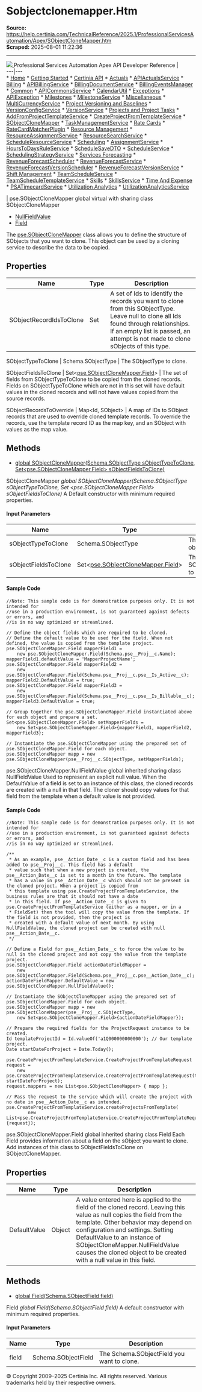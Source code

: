 # Sobjectclonemapper.Htm

**Source:** https://help.certinia.com/TechnicalReference/2025.1/ProfessionalServicesAutomation/Apex/SObjectCloneMapper.htm  
**Scraped:** 2025-08-01 11:22:36

---

[ ![](https://help.certinia.com/api/resources/images/Logo.png) ](https://help.certinia.com/TechnicalReference/2025.1/ProfessionalServicesAutomation/Apex/Default.htm) Professional Services Automation Apex API Developer Reference |   
---|---  
    * [Home](https://help.certinia.com/TechnicalReference/2025.1/ProfessionalServicesAutomation/Apex/Default.htm)
    * [Getting Started](https://help.certinia.com/TechnicalReference/2025.1/ProfessionalServicesAutomation/Apex/)
      * [Certinia API](https://help.certinia.com/TechnicalReference/2025.1/ProfessionalServicesAutomation/Apex/GenericAPI.htm)
    * [Actuals](https://help.certinia.com/TechnicalReference/2025.1/ProfessionalServicesAutomation/Apex/)
      * [APIActualsService](https://help.certinia.com/TechnicalReference/2025.1/ProfessionalServicesAutomation/Apex/APIActualsService.htm)
    * [Billing](https://help.certinia.com/TechnicalReference/2025.1/ProfessionalServicesAutomation/Apex/)
      * [APIBillingService](https://help.certinia.com/TechnicalReference/2025.1/ProfessionalServicesAutomation/Apex/APIBillingService.htm)
      * [BillingDocumentService](https://help.certinia.com/TechnicalReference/2025.1/ProfessionalServicesAutomation/Apex/BillingDocumentService.htm)
      * [BillingEventsManager](https://help.certinia.com/TechnicalReference/2025.1/ProfessionalServicesAutomation/Apex/BillingEventsManager.htm)
    * [Common](https://help.certinia.com/TechnicalReference/2025.1/ProfessionalServicesAutomation/Apex/)
      * [APICommonsService](https://help.certinia.com/TechnicalReference/2025.1/ProfessionalServicesAutomation/Apex/APICommonsService.htm)
      * [CalendarUtil](https://help.certinia.com/TechnicalReference/2025.1/ProfessionalServicesAutomation/Apex/CalendarUtil.htm)
    * [Exceptions](https://help.certinia.com/TechnicalReference/2025.1/ProfessionalServicesAutomation/Apex/)
      * [APIException](https://help.certinia.com/TechnicalReference/2025.1/ProfessionalServicesAutomation/Apex/APIException.htm)
    * [Milestones](https://help.certinia.com/TechnicalReference/2025.1/ProfessionalServicesAutomation/Apex/)
      * [MilestoneService](https://help.certinia.com/TechnicalReference/2025.1/ProfessionalServicesAutomation/Apex/MilestoneService.htm)
    * [Miscellaneous](https://help.certinia.com/TechnicalReference/2025.1/ProfessionalServicesAutomation/Apex/)
      * [MultiCurrencyService](https://help.certinia.com/TechnicalReference/2025.1/ProfessionalServicesAutomation/Apex/MultiCurrencyService.htm)
    * [Project Versioning and Baselines](https://help.certinia.com/TechnicalReference/2025.1/ProfessionalServicesAutomation/Apex/)
      * [VersionConfigService](https://help.certinia.com/TechnicalReference/2025.1/ProfessionalServicesAutomation/Apex/VersionConfigService.htm)
      * [VersionService](https://help.certinia.com/TechnicalReference/2025.1/ProfessionalServicesAutomation/Apex/VersionService.htm)
    * [Projects and Project Tasks](https://help.certinia.com/TechnicalReference/2025.1/ProfessionalServicesAutomation/Apex/)
      * [AddFromProjectTemplateService](https://help.certinia.com/TechnicalReference/2025.1/ProfessionalServicesAutomation/Apex/AddFromProjectTemplateService.htm)
      * [CreateProjectFromTemplateService](https://help.certinia.com/TechnicalReference/2025.1/ProfessionalServicesAutomation/Apex/CreateProjectFromTemplateService.htm)
      * [SObjectCloneMapper](https://help.certinia.com/TechnicalReference/2025.1/ProfessionalServicesAutomation/Apex/SObjectCloneMapper.htm)
      * [TaskManagementService](https://help.certinia.com/TechnicalReference/2025.1/ProfessionalServicesAutomation/Apex/TaskManagementService.htm)
    * [Rate Cards](https://help.certinia.com/TechnicalReference/2025.1/ProfessionalServicesAutomation/Apex/)
      * [RateCardMatcherPlugin](https://help.certinia.com/TechnicalReference/2025.1/ProfessionalServicesAutomation/Apex/RateCardMatcherPlugin.htm)
    * [Resource Management](https://help.certinia.com/TechnicalReference/2025.1/ProfessionalServicesAutomation/Apex/)
      * [ResourceAssignmentService](https://help.certinia.com/TechnicalReference/2025.1/ProfessionalServicesAutomation/Apex/ResourceAssignmentService.htm)
      * [ResourceSearchService](https://help.certinia.com/TechnicalReference/2025.1/ProfessionalServicesAutomation/Apex/ResourceSearchService.htm)
      * [ScheduleResourceService](https://help.certinia.com/TechnicalReference/2025.1/ProfessionalServicesAutomation/Apex/ScheduleResourceService.htm)
    * [Scheduling](https://help.certinia.com/TechnicalReference/2025.1/ProfessionalServicesAutomation/Apex/)
      * [AssignmentService](https://help.certinia.com/TechnicalReference/2025.1/ProfessionalServicesAutomation/Apex/AssignmentService.htm)
      * [HoursToDaysRuleService](https://help.certinia.com/TechnicalReference/2025.1/ProfessionalServicesAutomation/Apex/HoursToDaysRuleService.htm)
      * [ScheduleSaveDTO](https://help.certinia.com/TechnicalReference/2025.1/ProfessionalServicesAutomation/Apex/ScheduleSaveDTO.htm)
      * [ScheduleService](https://help.certinia.com/TechnicalReference/2025.1/ProfessionalServicesAutomation/Apex/ScheduleService.htm)
      * [SchedulingStrategyService](https://help.certinia.com/TechnicalReference/2025.1/ProfessionalServicesAutomation/Apex/SchedulingStrategyService.htm)
    * [Services Forecasting](https://help.certinia.com/TechnicalReference/2025.1/ProfessionalServicesAutomation/Apex/)
      * [RevenueForecastScheduler](https://help.certinia.com/TechnicalReference/2025.1/ProfessionalServicesAutomation/Apex/RevenueForecastScheduler.htm)
      * [RevenueForecastService](https://help.certinia.com/TechnicalReference/2025.1/ProfessionalServicesAutomation/Apex/RevenueForecastService.htm)
      * [RevenueForecastVersionScheduler](https://help.certinia.com/TechnicalReference/2025.1/ProfessionalServicesAutomation/Apex/RevenueForecastVersionScheduler.htm)
      * [RevenueForecastVersionService](https://help.certinia.com/TechnicalReference/2025.1/ProfessionalServicesAutomation/Apex/RevenueForecastVersionService.htm)
    * [Shift Management](https://help.certinia.com/TechnicalReference/2025.1/ProfessionalServicesAutomation/Apex/)
      * [TeamScheduleService](https://help.certinia.com/TechnicalReference/2025.1/ProfessionalServicesAutomation/Apex/TeamScheduleService.htm)
      * [TeamScheduleTemplateService](https://help.certinia.com/TechnicalReference/2025.1/ProfessionalServicesAutomation/Apex/TeamScheduleTemplateService.htm)
    * [Skills](https://help.certinia.com/TechnicalReference/2025.1/ProfessionalServicesAutomation/Apex/)
      * [SkillsService](https://help.certinia.com/TechnicalReference/2025.1/ProfessionalServicesAutomation/Apex/SkillsService.htm)
    * [Time And Expense](https://help.certinia.com/TechnicalReference/2025.1/ProfessionalServicesAutomation/Apex/)
      * [PSATimecardService](https://help.certinia.com/TechnicalReference/2025.1/ProfessionalServicesAutomation/Apex/PSATimecardService.htm)
    * [Utilization Analytics](https://help.certinia.com/TechnicalReference/2025.1/ProfessionalServicesAutomation/Apex/)
      * [UtilizationAnalyticsService](https://help.certinia.com/TechnicalReference/2025.1/ProfessionalServicesAutomation/Apex/UtilizationAnalyticsService.htm)

|  pse.SObjectCloneMapper global virtual with sharing class SObjectCloneMapper
  * [NullFieldValue](https://help.certinia.com/TechnicalReference/2025.1/ProfessionalServicesAutomation/Apex/SObjectCloneMapper.htm#NullFieldValue)
  * [Field](https://help.certinia.com/TechnicalReference/2025.1/ProfessionalServicesAutomation/Apex/SObjectCloneMapper.htm#Field)

The [pse.SObjectCloneMapper](https://help.certinia.com/TechnicalReference/2025.1/ProfessionalServicesAutomation/Apex/SObjectCloneMapper.htm#SObjectCloneMapper) class allows you to define the structure of SObjects that you want to clone. This object can be used by a cloning service to describe the data to be copied.
## Properties
| Name | Type | Description  
---|---|---  
SObjectRecordIdsToClone | Set<Id> |  A set of Ids to identify the records you want to clone from this SObjectType. Leave null to clone all Ids found through relationships. If an empty list is passed, an attempt is not made to clone sObjects of this type.   
  
SObjectTypeToClone | Schema.SObjectType |  The SObjectType to clone.   
  
SObjectFieldsToClone | Set<[pse.SObjectCloneMapper.Field](https://help.certinia.com/TechnicalReference/2025.1/ProfessionalServicesAutomation/Apex/SObjectCloneMapper.htm#Field)> |  The set of fields from SObjectTypeToClone to be copied from the cloned records. Fields on SObjectTypeToClone which are not in this set will have default values in the cloned records and will not have values copied from the source records.   
  
SObjectRecordsToOverride | Map<Id, SObject> |  A map of IDs to SObject records that are used to override cloned template records. To override the records, use the template record ID as the map key, and an SObject with values as the map value.   
  
## Methods
  * [global SObjectCloneMapper(Schema.SObjectType sObjectTypeToClone, Set<pse.SObjectCloneMapper.Field> sObjectFieldsToClone)](https://help.certinia.com/TechnicalReference/2025.1/ProfessionalServicesAutomation/Apex/SObjectCloneMapper.htm#SObjectCloneMapper0)


SObjectCloneMapper
_global SObjectCloneMapper(Schema.SObjectType sObjectTypeToClone, Set <pse.SObjectCloneMapper.Field> sObjectFieldsToClone)_
A Default constructor with minimum required properties.   

#### Input Parameters
Name | Type | Description  
---|---|---  
sObjectTypeToClone | Schema.SObjectType | The SObjectType of the object to be cloned.  
sObjectFieldsToClone | Set<[pse.SObjectCloneMapper.Field](https://help.certinia.com/TechnicalReference/2025.1/ProfessionalServicesAutomation/Apex/SObjectCloneMapper.htm#Field)> | The set of SObjectCloneMapper.Fields to be cloned.  
#### Sample Code
```
//Note: This sample code is for demonstration purposes only. It is not intended for
//use in a production environment, is not guaranteed against defects or errors, and
//is in no way optimized or streamlined.

// Define the object fields which are required to be cloned.
// Define the default value to be used for the field. When not defined, the value is copied from the template project.
pse.SObjectCloneMapper.Field mapperField1 =
    new pse.SObjectCloneMapper.Field(Schema.pse__Proj__c.Name);
mapperField1.defaultValue = 'MapperProjectName';
pse.SObjectCloneMapper.Field mapperField2 =
    new pse.SObjectCloneMapper.Field(Schema.pse__Proj__c.pse__Is_Active__c);
mapperField2.DefaultValue = true;
pse.SObjectCloneMapper.Field mapperField3 =
    new pse.SObjectCloneMapper.Field(Schema.pse__Proj__c.pse__Is_Billable__c);
mapperField3.DefaultValue = true;

// Group together the pse.SObjectCloneMapper.Field instantiated above for each object and prepare a set.
Set<pse.SObjectCloneMapper.Field> setMapperFields =
    new Set<pse.SObjectCloneMapper.Field>{mapperField1, mapperField2, mapperField3};

// Instantiate the pse.SObjectCloneMapper using the prepared set of pse.SObjectCloneMapper.Field for each object.
pse.SObjectCloneMapper mapp = new pse.SObjectCloneMapper(pse__Proj__c.SObjectType, setMapperFields);

```

pse.SObjectCloneMapper.NullFieldValue
global inherited sharing class NullFieldValue
Used to represent an explicit null value. When the DefaultValue of a field is set to an instance of this class, the cloned records are created with a null in that field. The cloner should copy values for that field from the template when a default value is not provided.   

#### Sample Code
```
//Note: This sample code is for demonstration purposes only. It is not intended for
//use in a production environment, is not guaranteed against defects or errors, and
//is in no way optimized or streamlined.

/**
 * As an example, pse__Action_Date__c is a custom field and has been added to pse__Proj__c. This field has a default
 * value such that when a new project is created, the pse__Action_Date__c is set to a month in the future. The template
 * has a value in pse__Action_Date__c which should not be present in the cloned project. When a project is copied from
 * this template using pse.CreateProjectFromTemplateService, the business rules are that it should not have a date
 * in this field. If pse__Action_Date__c is given to pse.CreateProjectFromTemplateService (either as a mapper, or in a
 * FieldSet) then the tool will copy the value from the template. If the field is not provided, then the project is
 * created with a default value of next month. By using NullFieldValue, the cloned project can be created with null pse__Action_Date__c.
 */

// Define a Field for pse__Action_Date__c to force the value to be null in the cloned project and not copy the value from the template project.
pse.SObjectCloneMapper.Field actionDateFieldMapper =
    new pse.SObjectCloneMapper.Field(Schema.pse__Proj__c.pse__Action_Date__c);
actionDateFieldMapper.DefaultValue = new pse.SObjectCloneMapper.NullFieldValue();

// Instantiate the SObjectCloneMapper using the prepared set of pse.SObjectCloneMapper.Field for each object.
pse.SObjectCloneMapper mapp = new pse.SObjectCloneMapper(pse__Proj__c.SObjectType,
    new Set<pse.SObjectCloneMapper.Field>{actionDateFieldMapper});

// Prepare the required fields for the ProjectRequest instance to be created.
Id templateProjectId = Id.valueOf('a1Q000000000000'); // Our template project.
Date startDateForProject = Date.Today();

pse.CreateProjectFromTemplateService.CreateProjectFromTemplateRequest request =
    new pse.CreateProjectFromTemplateService.CreateProjectFromTemplateRequest(templateProjectId, startDateForProject);
request.mappers = new List<pse.SObjectCloneMapper> { mapp };

// Pass the request to the service which will create the project with no date in pse__Action_Date__c as intended.
pse.CreateProjectFromTemplateService.createProjectsFromTemplate(
        new List<pse.CreateProjectFromTemplateService.CreateProjectFromTemplateRequest>{request});

```
pse.SObjectCloneMapper.Field
global inherited sharing class Field
Each Field provides information about a field on the sObject you want to clone. Add instances of this class to SObjectFieldsToClone on SObjectCloneMapper.   

## Properties
Name | Type | Description  
---|---|---  
DefaultValue | Object |  A value entered here is applied to the field of the cloned record. Leaving this value as null copies the field from the template. Other behavior may depend on configuration and settings. Setting DefaultValue to an instance of SObjectCloneMapper.NullFieldValue causes the cloned object to be created with a null value in this field.   
  
## Methods
  * [global Field(Schema.SObjectField field)](https://help.certinia.com/TechnicalReference/2025.1/ProfessionalServicesAutomation/Apex/SObjectCloneMapper.htm#Field0)


Field
_global Field(Schema.SObjectField field)_
A default constructor with minimum required properties.   

#### Input Parameters
Name | Type | Description  
---|---|---  
field | Schema.SObjectField | The Schema.SObjectField you want to clone.  
© Copyright 2009–2025 Certinia Inc. All rights reserved. Various trademarks held by their respective owners. 
